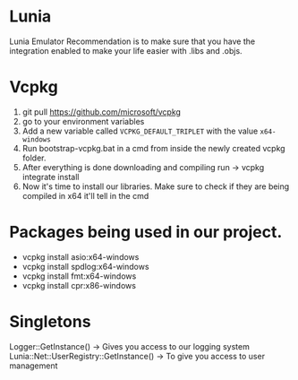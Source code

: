 # Lunia
Lunia Emulator
Recommendation is to make sure that you have the integration enabled to make your life easier with .libs and .objs.

# Vcpkg

1. git pull https://github.com/microsoft/vcpkg
2. go to your environment variables
3. Add a new variable called `VCPKG_DEFAULT_TRIPLET` with the value `x64-windows`
4. Run bootstrap-vcpkg.bat in a cmd from inside the newly created vcpkg folder.
5. After everything is done downloading and compiling run -> vcpkg integrate install
6. Now it's time to install our libraries. Make sure to check if they are being compiled in x64 it'll tell in the cmd

# Packages being used in our project.
- vcpkg install asio:x64-windows
- vcpkg install spdlog:x64-windows
- vcpkg install fmt:x64-windows 
- vcpkg install cpr:x86-windows


# Singletons
Logger::GetInstance() -> Gives you access to our logging system  
Lunia::Net::UserRegistry::GetInstance()  -> To give you access to user management 